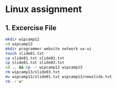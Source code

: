 # Linux assignment

## 1. Excercise File

```bash
mkdir wipcamp12
cd wipcamp12
mkdir programmer website network ux-ui
touch slide01.txt
cp slide01.txt slide02.txt 
cp slide01.txt slide03.txt
cd .. && cp -r wipcamp12 wipcamp13
rm wipcamp13/slide03.txt
mv wipcamp12/slide01.txt wipcamp13/newslide.txt
rm -r w*
```